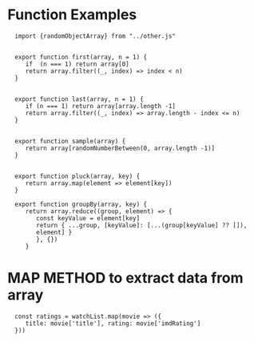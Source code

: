 # Function Examples #


      import {randomObjectArray} from "../other.js"


      export function first(array, n = 1) {
         if  (n === 1) return array[0]
         return array.filter((_, index) => index < n)
      }


      export function last(array, n = 1) {
         if (n === 1) return array[array.length -1]
         return array.filter((_, index) => array.length - index <= n)
      }


      export function sample(array) {
         return array[randomNumberBetween(0, array.length -1)]
      }


      export function pluck(array, key) {
         return array.map(element => element[key])
      }

      export function groupBy(array, key) {
         return array.reduce((group, element) => {
            const keyValue = element[key]
            return { ...group, [keyValue]: [...(group[keyValue] ?? []),
            element] }
            }, {})
         }


# MAP METHOD to extract data from array #


      const ratings = watchList.map(movie => ({
         title: movie['title'], rating: movie['imdRating']
      }))
